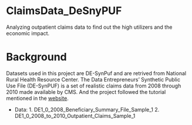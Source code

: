 # ClaimsData_DeSnyPUF
Analyzing outpatient claims data to find out the high utilizers and the economic impact.

# Background
Datasets used in this project are DE-SynPuf and are retrived from National Rural Health Resource Center. The Data Entrepreneurs’ Synthetic Public Use File (DE-SynPUF) is a set of realistic claims data from 2008 through 2010 made available by CMS. And the project followed the tutorial mentioned in the [website](https://www.ruralcenter.org/population-health-toolkit/data/using-claims-data).

- Data: 1. DE1_0_2008_Beneficiary_Summary_File_Sample_1
        2. DE1_0_2008_to_2010_Outpatient_Claims_Sample_1
